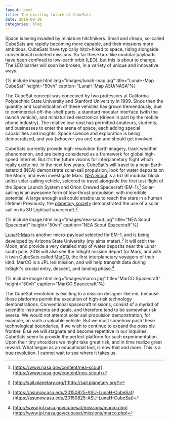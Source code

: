 ```yaml
---
layout: post
title: The exciting future of CubeSats 
date: 2016-09-18
categories: blog
---
```

Space is being invaded by miniature hitchhikers. Small and cheap, 
so-called CubeSats are rapidly becoming more capable, and their missions
more ambitious. CubeSats have typically hitch-hiked to space, riding alongside 
conventional rocketed missions. So far these box-like modular payloads have been 
confined to low-earth orbit (LEO), but this is about to change. 
The LEO barrier will soon be broken, in a variety of unique and innovative ways. 

{% include image.html img="images/lunah-map.jpg" title="LunaH-Map CubeSat" 
    height="50vh" caption="LunaH-Map ASU/NASA"%}

The CubeSat concept was conceived by two professors at 
California Polytechnic State University and Stanford University in 1999. 
Since then the quantity and sophistication of these vehicles has grown 
tremendously, due to commercial-off-the-shelf parts, a standard 
modular interface (with the launch vehicle),  and 
miniaturized electronics (driven in part by the mobile phone industry).
The relative low-cost has permitted amateurs, students, and businesses to enter 
the arena of space, each adding special capabilities and insights. 
Space science and exploration is being democratized, and you (whoever you are)
can and should get involved. 

CubeSats currently provide high-resolution Earth imagery, 
track weather phenomenon, and are being considered as a framework
for global high-speed Internet. But it's the future visions for 
interplanetary flight which really excite me. 
In the next few years, CubeSat's will travel to a 
near-Earth asteroid (NEA) demonstrate solar-sail propulsion, 
look for water deposits on the Moon, and even investigate Mars. 
[NEA Scout](https://www.nasa.gov/content/nea-scout)
is a 6U (6 modular block units) 
solar-sailing vehicle, selected to travel alongside the first 
test flight of the Space Launch System and Orion Crewed Spacecraft 
(EM-1).[^1] Solar-sailing is an awesome form of low-thrust propulsion, 
with incredible potential. A large enough sail could enable us to
reach the stars in a human lifetime! Previously, the 
[planetary society](http://sail.planetary.org) 
demonstrated the use of a solar sail on its 3U Lightsail spacecraft.[^2] 

{% include image.html img="images/nea-scout.jpg" title="NEA Scout Spacecraft" 
    height="50vh" caption="NEA Scout Spacecraft"%}

[LunaH-Map](https://asunow.asu.edu/20150825-ASU-LunaH-CubeSat)
is another micro-payload selected for EM-1, and is being 
developed by Arizona State University (my alma mater).[^3] It will orbit 
the Moon, and provide a very detailed map of water deposits near the 
Lunar south pole. 2018 will also see the InSight mission depart for Mars, 
and with it twin CubeSats called 
[MarCO](http://www.jpl.nasa.gov/cubesat/missions/marco.php),
the first interplanetary 
voyagers of their kind. MarCO is a JPL led mission, and will help 
transmit data during InSight's crucial entry, descent, and landing phase.[^4]

{% include image.html img="images/marco.jpg" title="MarCO Spacecraft" 
    height="50vh" caption="MarCO Spacecraft"%}

The CubeSat revolution is exciting to a mission designer like me, 
because these platforms permit the execution of high-risk technology 
demonstrations. Conventional spacecraft missions, 
consist of a myriad of scientific instruments and goals, and therefore tend 
to be somewhat risk averse. We would not attempt solar sail propulsion demonstration, 
for example, on such a valuable vehicle. But we must somehow push these 
technological boundaries, if we wish to continue to expand the possible frontier. 
Else we will stagnate and become repetitive in our inquiries. 
CubeSats seem to provide the perfect platform for such experimentation. Upon 
their tiny shoulders we might take great risk, and in time realize great reward. 
What began as an educational tool, is now that and more. 
This is a true revolution. I cannot wait to see where it takes us. 

[^1]: [https://www.nasa.gov/content/nea-scout](https://www.nasa.gov/content/nea-scout)
[^2]: [http://sail.planetary.org/](http://sail.planetary.org/)
[^3]: [https://asunow.asu.edu/20150825-ASU-LunaH-CubeSat](https://asunow.asu.edu/20150825-ASU-LunaH-CubeSat)
[^4]: [http://www.jpl.nasa.gov/cubesat/missions/marco.php](http://www.jpl.nasa.gov/cubesat/missions/marco.php)

